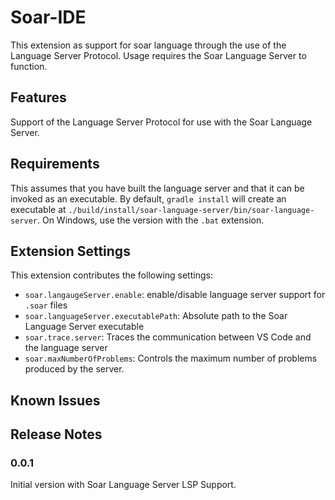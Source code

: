 # Soar-IDE

This extension as support for soar language through the use of the Language Server Protocol.  Usage requires the Soar Language Server to function.

## Features

Support of the Language Server Protocol for use with the Soar Language Server.

## Requirements

This assumes that you have built the language server and that it can
be invoked as an executable. By default, `gradle install` will
create an executable at
`./build/install/soar-language-server/bin/soar-language-server`. On
Windows, use the version with the `.bat` extension.

## Extension Settings

This extension contributes the following settings:

* `soar.langaugeServer.enable`: enable/disable language server support for `.soar` files
* `soar.languageServer.executablePath`: Absolute path to the Soar Language Server executable
* `soar.trace.server`: Traces the communication between VS Code and the language server
* `soar.maxNumberOfProblems`: Controls the maximum number of problems produced by the server.

## Known Issues



## Release Notes


### 0.0.1

Initial version with Soar Language Server LSP Support.
